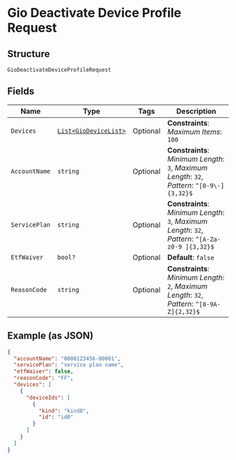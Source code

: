 
# Gio Deactivate Device Profile Request

## Structure

`GioDeactivateDeviceProfileRequest`

## Fields

| Name | Type | Tags | Description |
|  --- | --- | --- | --- |
| `Devices` | [`List<GioDeviceList>`](../../doc/models/gio-device-list.md) | Optional | **Constraints**: *Maximum Items*: `100` |
| `AccountName` | `string` | Optional | **Constraints**: *Minimum Length*: `3`, *Maximum Length*: `32`, *Pattern*: `^[0-9\-]{3,32}$` |
| `ServicePlan` | `string` | Optional | **Constraints**: *Minimum Length*: `3`, *Maximum Length*: `32`, *Pattern*: `^[A-Za-z0-9 ]{3,32}$` |
| `EtfWaiver` | `bool?` | Optional | **Default**: `false` |
| `ReasonCode` | `string` | Optional | **Constraints**: *Minimum Length*: `2`, *Maximum Length*: `32`, *Pattern*: `^[0-9A-Z]{2,32}$` |

## Example (as JSON)

```json
{
  "accountName": "0000123456-00001",
  "servicePlan": "service plan name",
  "etfWaiver": false,
  "reasonCode": "FF",
  "devices": [
    {
      "deviceIds": [
        {
          "kind": "kind8",
          "id": "id0"
        }
      ]
    }
  ]
}
```

